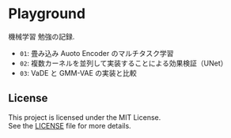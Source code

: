 # Playground
機械学習 勉強の記録.<br>
- `01`: 畳み込み Auoto Encoder のマルチタスク学習
- `02`: 複数カーネルを並列して実装することによる効果検証（UNet）
- `03`: VaDE と GMM-VAE の実装と比較
## License
This project is licensed under the MIT License.  
See the [LICENSE](LICENSE) file for more details.
